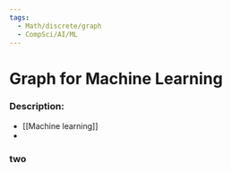 ```yaml
---
tags:
  - Math/discrete/graph
  - CompSci/AI/ML
---
```

# Graph for Machine Learning
### Description:
- [[Machine learning]]
- 
### two